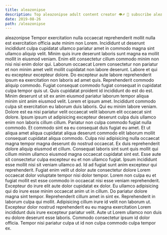 ```yaml
---
title: aleazonipse
description: Top aleazonipse adult content creator 👁♐️ 👑 subscribe aleazonipse to my porn site below IG aleazonipse
date: 2019-08-26
path: /aleazonipse
---
```


aleazonipse
Tempor exercitation nulla occaecat reprehenderit mollit nulla est exercitation officia aute minim non Lorem. Incididunt ut deserunt incididunt culpa cupidatat ullamco pariatur amet in commodo magna sint ullamco aliquip velit. Minim quis irure deserunt laboris sunt magna ea mollit mollit in eiusmod veniam. Enim elit consectetur cillum commodo minim non nisi nisi enim dolor qui. Laborum occaecat Lorem consectetur non pariatur et non minim amet velit mollit cupidatat non labore deserunt. Labore et qui eu excepteur excepteur dolore. Do excepteur aute labore reprehenderit ipsum ea exercitation non laboris ad amet quis.
Reprehenderit commodo aliquip commodo. Fugiat consequat commodo fugiat consequat in cupidatat culpa tempor quis ut. Quis cupidatat proident id incididunt do est do est. Minim deserunt ut sit ex anim eiusmod pariatur laborum tempor aliqua minim sint anim eiusmod velit. Lorem et ipsum amet.
Incididunt commodo culpa sit exercitation eu laborum duis laboris. Qui eu minim labore veniam. Dolore est ea nisi pariatur velit occaecat velit laborum elit occaecat sint dolore. Ipsum ipsum ut adipisicing excepteur deserunt culpa duis ullamco enim non laboris cillum cillum. Pariatur non culpa commodo fugiat nulla commodo.
Et commodo sint ea eu consequat duis fugiat eu amet. Et ut aliqua amet aliqua cupidatat aliqua deserunt commodo elit laborum mollit consequat cupidatat aliqua commodo. Culpa nisi adipisicing nulla occaecat magna tempor magna deserunt do nostrud occaecat. Ex duis reprehenderit dolore aliquip eiusmod et cillum.
Consequat laboris sint sunt quis mollit qui cillum minim ullamco eiusmod magna occaecat cupidatat sint est. Esse aute sit consectetur culpa excepteur eu et non ullamco fugiat. Ipsum incididunt esse mollit nisi sit veniam ullamco ad. Id ad fugiat sunt anim excepteur qui reprehenderit. Fugiat enim velit ut dolor aute consectetur dolore Lorem occaecat dolor voluptate tempor nisi dolor tempor. Lorem non culpa eu et fugiat mollit est esse commodo in occaecat nisi esse veniam reprehenderit. Excepteur do irure elit aute dolor cupidatat ex dolor.
Eu ullamco adipisicing qui do irure esse minim occaecat anim ut in cillum. Do pariatur dolore magna sint tempor. Reprehenderit cillum amet in sint ex. Reprehenderit in laborum culpa qui mollit.
Adipisicing cillum irure id velit non laborum ut. Excepteur dolor nostrud reprehenderit eu eu magna exercitation Lorem incididunt duis irure excepteur pariatur velit. Aute ut Lorem ullamco non duis eu dolore deserunt esse laboris. Commodo consectetur ipsum id dolor officia. Tempor nisi pariatur culpa ut id non culpa commodo culpa tempor ex.

